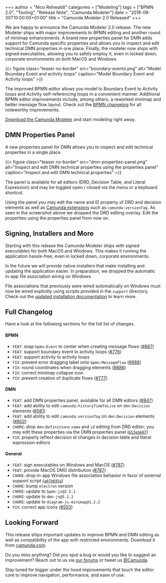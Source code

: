 +++
author = "Nico Rehwaldt"
categories = ["Modeling"]
tags = ["BPMN 2.0", "Tooling", "Release Note", "Camunda Modeler"]
date = "2018-08-30T10:00:00+01:00"
title = "Camunda Modeler 2.0 Released"
+++

We are happy to announce the Camunda Modeler 2.0 release. The new Modeler ships with major improvements to BPMN editing and another round of minimap enhancements. A brand new properties panel for DMN adds support for Camunda specific properties and allows you to inspect and edit technical DMN properties in one place. Finally, the modeler now ships with signed executables, allowing you to safely employ it, even in locked down, corporate environments on both MacOS and Windows.


<!--more-->

{{< figure class="teaser no-border" src="boundary-events.png" alt="Model Boundary Event and activity loops" caption="Model Boundary Event and Activity loops" >}}

The improved BPMN editor allows you model to Boundary Event to Activity loops and Activity self-referencing loops in a convenient manner. Additional BPMN editor improvements include, among others, a reworked minimap and better message flow layout. Check out the [BPMN changelog](#bpmn) for all noteworthy improvements.

[Download the Camunda Modeler](https://camunda.com/download/modeler/) and start modeling right away.


## DMN Properties Panel

A new properties panel for DMN allows you to inspect and edit technical properties in a single place.

{{< figure class="teaser no-border" src="dmn-properties-panel.png" alt="Inspect and edit DMN technical properties using the properties panel" caption="Inspect and edit DMN technical properties" >}}

The panel is available for all editors (DRD, Decision Table, and Literal Expression) and may be toggled open / closed via the menu or a keyboard shortcut.

Using the panel you may edit the name and ID property of DRD and decision elements as well as [Camunda extensions](https://docs.camunda.org/manual/7.9/reference/dmn11/custom-extensions/camunda-attributes/) such as `camunda:versionTag`. As seen in the screenshot above we dropped the DRD editing overlay. Edit the properties using the properties panel from now on.


## Signing, Installers and More

Starting with this release the Camunda Modeler ships with signed executables for both MacOS and Windows. This makes it running the application hassle-free, even in locked down, corporate environments.

In the future we will provide native installers that make installing and updating the application easier. In preparation, we dropped the automatic in-app file association wiring on Windows.

File associations that previously were wired automatically on Windows must now be wired explicitly using scripts provided in the `support` directory. Check out the [updated installation documentation](https://docs.camunda.org/manual/latest/installation/camunda-modeler/) to learn more.


## Full Changelog

Have a look at the following sections for the full list of changes.

#### BPMN

* `FEAT`: snap `bpmn:Event` to center when creating message flows ([#887](https://github.com/camunda/camunda-modeler/issues/887))
* `FEAT`: support boundary event to activity loops ([#776](https://github.com/camunda/camunda-modeler/issues/776))
* `FEAT`: support activity to activity loops
* `FIX`: prevent error dragging label onto `bpmn:MessageFlow` ([#888](https://github.com/camunda/camunda-modeler/issues/888))
* `FIX`: round coordinates when dragging elements ([#886](https://github.com/camunda/camunda-modeler/issues/886))
* `FIX`: correct minimap collapse icon
* `FIX`: prevent creation of duplicate flows ([#777](https://github.com/camunda/camunda-modeler/issues/777))

#### DMN

* `FEAT`: add DMN properties panel, available for all DMN editors ([#847](https://github.com/camunda/camunda-modeler/issues/847))
* `FEAT`: add ability to edit `camunda:historyTimeToLive` on `dmn:Decision` elements ([#581](https://github.com/camunda/camunda-modeler/issues/581))
* `FEAT`: add ability to edit `camunda:versionTag` on `dmn:Decision` elements ([#802](https://github.com/camunda/camunda-modeler/issues/802))
* `CHORE`: drop `dmn:Definitions` `name` and `id` editing from DRD editor; you may edit these properties via the DMN properties panel ([`653eb607`](https://github.com/camunda/camunda-modeler/commits/653eb607183c6cf0457b8023a2d61cf8343da7fb))
* `FIX`: properly reflect decision id changes in decision table and literal expression editors

#### General

* `FEAT`: sign executables on Windows and MacOS ([#787](https://github.com/camunda/camunda-modeler/issues/787))
* `FEAT`: provide MacOS DMG distribution ([#787](https://github.com/camunda/camunda-modeler/issues/787))
* `CHORE`: drop in-app Windows file association behavior in favor of external support script ([`a07b693a`](https://github.com/camunda/camunda-modeler/commits/a07b693a9648715af0410cc13f5c58dcbea2f3df))
* `CHORE`: bump `electron` version
* `CHORE`: update to `bpmn-js@2.5.1`
* `CHORE`: update to `dmn-js@5.1.2`
* `CHORE`: update to `diagram-js-minimap@1.2.2`
* `FIX`: correct app icons ([#503](https://github.com/camunda/camunda-modeler/issues/503))



## Looking Forward

This release ships important updates to improve BPMN and DMN editing as well as compatibility of the app with restricted environments. Download it from [camunda.com](https://camunda.com/download/modeler/).

Do you miss anything? Did you spot a bug or would you like to suggest an improvement? Reach out to us via [our forums](https://forum.camunda.org/c/modeler) or tweet us [@Camunda](https://twitter.com/Camunda).

Stay tuned for bigger under the hood improvements that touch the editor core to improve navigation, performance, and ease of use.